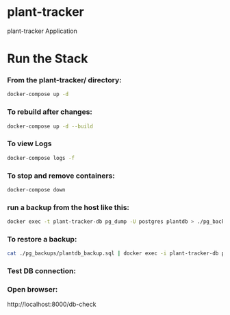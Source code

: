 # plant-tracker
plant-tracker Application

# Run the Stack
### From the plant-tracker/ directory:
```bash
docker-compose up -d
```

### To rebuild after changes:
```bash
docker-compose up -d --build
```

### To view Logs
```bash
docker-compose logs -f
```

### To stop and remove containers:
```bash
docker-compose down
```

### run a backup from the host like this:
```bash
docker exec -t plant-tracker-db pg_dump -U postgres plantdb > ./pg_backups/plantdb_backup.sql
```

### To restore a backup:
```bash
cat ./pg_backups/plantdb_backup.sql | docker exec -i plant-tracker-db psql -U postgres -d plantdb
```

### Test DB connection:
### Open browser:
http://localhost:8000/db-check
